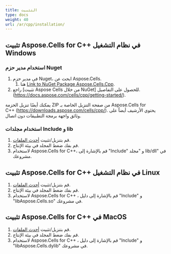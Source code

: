```yaml
---
title: التثبيت
type: docs
weight: 40
url: /ar/cpp/installation/
---
```


## **تثبيت Aspose.Cells for C++ في نظام التشغيل Windows**
### **استخدام مدير حزم Nuget**
1. في مدير حزم Nuget، ابحث عن Aspose.Cells. 
   1. هنا [Link to NuGet Package Aspose.Cells.Cpp](https://www.nuget.org/packages/Aspose.Cells.Cpp).
1. راجع [تثبيت Aspose Cells من خلال NuGet] للحصول على التفاصيل.(https://docs.aspose.com/cells/cpp/getting-started/).  

يمكنك أيضًا تنزيل الحزمة ZIP من صفحة التنزيل الخاصة بـ Aspose.Cells for C++ (https://downloads.aspose.com/cells/cpp/). يحتوي الأرشيف أيضاً على وثائق واجهة برمجة التطبيقات دون اتصال.
### **استخدام مجلدات Include و lib**
1. قم بتنزيل/تثبيت [أحدث الملفات](https://downloads.aspose.com/cells/cpp/).
1. قم بفك ضغط المجلد في بيئة الإنتاج.
1. لاستخدام Aspose.Cells for C++، قم بالإشارة إلى "Include" و "مجلد lib/dll" في مشروعك.

## **تثبيت Aspose.Cells for C++ في نظام التشغيل Linux**
1. قم بتنزيل/تثبيت [أحدث الملفات](https://downloads.aspose.com/cells/cpp/).
1. قم بفك ضغط المجلد في بيئة الإنتاج.
1. لاستخدام Aspose.Cells for C++ ، قم بالإشارة إلى دليل "Include" و "libAspose.Cells.so" في مشروعك.

## **تثبيت Aspose.Cells for C++ في MacOS**
1. قم بتنزيل/تثبيت [أحدث الملفات](https://downloads.aspose.com/cells/cpp/).
1. قم بفك ضغط المجلد في بيئة الإنتاج.
1. لاستخدام Aspose.Cells for C++ ، قم بالإشارة إلى دليل "Include" و "libAspose.Cells.dylib" في مشروعك.
